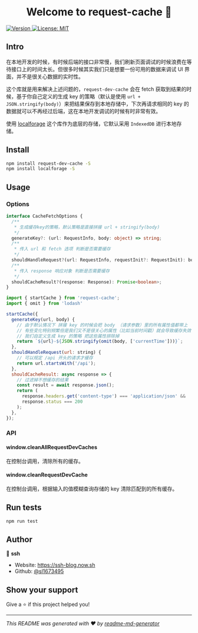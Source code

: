 <h1 align="center">Welcome to request-cache 👋</h1>
<p>
  <a href="https://www.npmjs.com/package/request-cache" target="_blank">
    <img alt="Version" src="https://img.shields.io/npm/v/request-cache.svg">
  </a>
  <a href="#" target="_blank">
    <img alt="License: MIT" src="https://img.shields.io/badge/License-MIT-yellow.svg" />
  </a>
</p>

## Intro

在本地开发的时候，有时候后端的接口非常慢，我们刷新页面调试的时候浪费在等待接口上的时间太长。但很多时候其实我们只是想要一份可用的数据来调试 UI 界面，并不是很关心数据的实时性。

这个库就是用来解决上述问题的，`request-dev-cache` 会在 fetch 获取到结果的时候，基于你自己定义的生成 key 的策略（默认是使用 `url + JSON.stringify(body)`）来把结果保存到本地存储中，下次再请求相同的 key 的数据就可以不再经过后端，这在本地开发调试的时候有时非常有效。

使用 [localforage](https://github.com/localForage/localForage) 这个库作为底层的存储，它默认采用 `IndexedDB` 进行本地存储。

## Install

```sh
npm install request-dev-cache -S
npm install localforage -S
```

## Usage

### Options

```ts
interface CacheFetchOptions {
  /**
   * 生成缓存key的策略，默认策略是直接拼接 url + stringify(body)
   */
  generateKey?: (url: RequestInfo, body: object) => string;
  /**
   * 传入 url 和 fetch 选项 判断是否需要缓存
   */
  shouldHandleRequest?(url: RequestInfo, requestInit?: RequestInit): boolean;
  /**
   * 传入 response 响应对象 判断是否需要缓存
   */
  shouldCacheResult?(response: Response): Promise<boolean>;
}
```

```js
import { startCache } from 'request-cache';
import { omit } from 'lodash'

startCache({
  generateKey(url, body) {
    // 由于默认情况下 拼接 key 的时候会把 body （请求参数）里的所有属性值都带上 
    // 有些变化特别频繁但是我们又不是很关心的属性（比如当前时间戳）就会导致缓存失效
    // 我们自定义生成 key 的策略 把这些属性排除掉
    return `${url}-${JSON.stringify(omit(body, ['currentTime']))}`;
  },
  shouldHandleRequest(url: string) {
    // 可以规定 /api 开头的请求才缓存
    return url.startsWith('/api');
  },
  shouldCacheResult: async response => {
    // 过滤掉不想缓存的结果
    const result = await response.json();
    return (
      response.headers.get('content-type') === 'application/json' &&
      response.status === 200
    );
  },
});
```

### API

#### window.cleanAllRequestDevCaches

在控制台调用，清除所有的缓存。

#### window.cleanRequestDevCache

在控制台调用，根据输入的值模糊查询存储的 key 清除匹配到的所有缓存。

## Run tests

```sh
npm run test
```

## Author

👤 **ssh**

- Website: https://ssh-blog.now.sh
- Github: [@sl1673495](https://github.com/sl1673495)

## Show your support

Give a ⭐️ if this project helped you!

---

_This README was generated with ❤️ by [readme-md-generator](https://github.com/kefranabg/readme-md-generator)_
